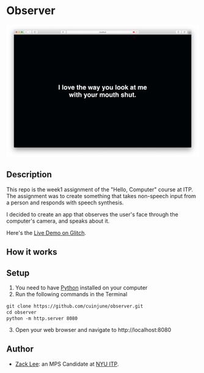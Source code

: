 # Observer

<img src="screenshot.png" alt="screenshot" width="1000"/>

## Description

This repo is the week1 assignment of the "Hello, Computer" course at ITP.  
The assignment was to create something that takes non-speech input from a person and responds with speech synthesis.  

I decided to create an app that observes the user's face through the computer's camera, and speaks about it.

Here's the [Live Demo on Glitch](https://cuinjune-observer.glitch.me/).

## How it works



## Setup

1. You need to have [Python](https://realpython.com/installing-python/) installed on your computer
2. Run the following commands in the Terminal
```
git clone https://github.com/cuinjune/observer.git
cd observer
python -m http.server 8080
```
3. Open your web browser and navigate to http://localhost:8080

## Author
* [Zack Lee](https://www.cuinjune.com/about): an MPS Candidate at [NYU ITP](https://itp.nyu.edu).
